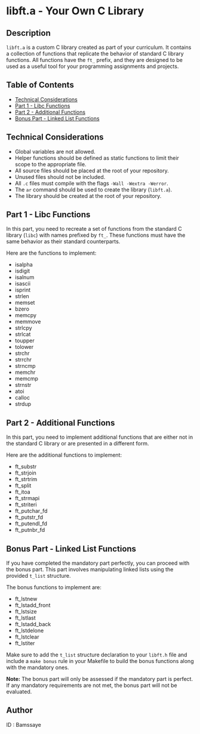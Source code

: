 # libft.a - Your Own C Library

## Description
`libft.a` is a custom C library created as part of your curriculum. It contains a collection of functions that replicate the behavior of standard C library functions. All functions have the `ft_` prefix, and they are designed to be used as a useful tool for your programming assignments and projects.

## Table of Contents
- [Technical Considerations](#technical-considerations)
- [Part 1 - Libc Functions](#part-1-libc-functions)
- [Part 2 - Additional Functions](#part-2-additional-functions)
- [Bonus Part - Linked List Functions](#bonus-part-linked-list-functions)

## Technical Considerations
- Global variables are not allowed.
- Helper functions should be defined as static functions to limit their scope to the appropriate file.
- All source files should be placed at the root of your repository.
- Unused files should not be included.
- All `.c` files must compile with the flags `-Wall -Wextra -Werror`.
- The `ar` command should be used to create the library (`libft.a`).
- The library should be created at the root of your repository.

## Part 1 - Libc Functions
In this part, you need to recreate a set of functions from the standard C library (`libc`) with names prefixed by `ft_`. These functions must have the same behavior as their standard counterparts.

Here are the functions to implement:
- isalpha
- isdigit
- isalnum
- isascii
- isprint
- strlen
- memset
- bzero
- memcpy
- memmove
- strlcpy
- strlcat
- toupper
- tolower
- strchr
- strrchr
- strncmp
- memchr
- memcmp
- strnstr
- atoi
- calloc
- strdup

## Part 2 - Additional Functions
In this part, you need to implement additional functions that are either not in the standard C library or are presented in a different form.

Here are the additional functions to implement:
- ft_substr
- ft_strjoin
- ft_strtrim
- ft_split
- ft_itoa
- ft_strmapi
- ft_striteri
- ft_putchar_fd
- ft_putstr_fd
- ft_putendl_fd
- ft_putnbr_fd

## Bonus Part - Linked List Functions
If you have completed the mandatory part perfectly, you can proceed with the bonus part. This part involves manipulating linked lists using the provided `t_list` structure.

The bonus functions to implement are:
- ft_lstnew
- ft_lstadd_front
- ft_lstsize
- ft_lstlast
- ft_lstadd_back
- ft_lstdelone
- ft_lstclear
- ft_lstiter

Make sure to add the `t_list` structure declaration to your `libft.h` file and include a `make bonus` rule in your Makefile to build the bonus functions along with the mandatory ones.

**Note:** The bonus part will only be assessed if the mandatory part is perfect. If any mandatory requirements are not met, the bonus part will not be evaluated.

## Author
ID : Bamssaye


